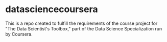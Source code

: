 # datasciencecoursera
This is a repo created to fulfill the requirements of the course project for "The Data Scientist's Toolbox," part of the Data Science Specialization run by Coursera.
